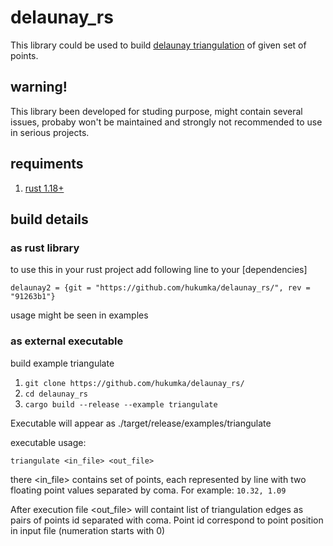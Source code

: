 # delaunay_rs

This library could be used to build [delaunay triangulation](https://en.wikipedia.org/wiki/Delaunay_triangulation) of given set of points.

## warning!
This library been developed for studing purpose, might contain several issues, 
probaby won't be maintained and strongly not recommended to use in serious projects.

## requiments

1. [rust 1.18+](https://www.rust-lang.org)

## build details

### as rust library
to use this in your rust project add following line to your [dependencies]

`delaunay2 = {git = "https://github.com/hukumka/delaunay_rs/", rev = "91263b1"}`

usage might be seen in examples

### as external executable
build example triangulate

1. `git clone https://github.com/hukumka/delaunay_rs/`
2. `cd delaunay_rs`
3. `cargo build --release --example triangulate`

Executable will appear as ./target/release/examples/triangulate

executable usage:

`triangulate <in_file> <out_file>`

there <in_file> contains set of points, each represented by line with two floating point values separated by coma. For example:
`10.32, 1.09`

After execution file <out_file> will containt list of triangulation edges as pairs of points id separated with coma.
Point id correspond to point position in input file (numeration starts with 0)
